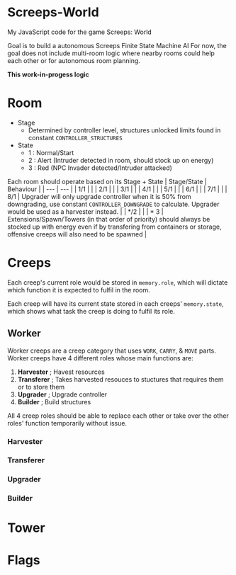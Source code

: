 # Screeps-World
My JavaScript code for the game Screeps: World

Goal is to build a autonomous Screeps Finite State Machine AI
For now, the goal does not include multi-room logic where nearby rooms could help each other or for autonomous room planning.

**This work-in-progess logic**

# Room
- Stage
  - Determined by controller level, structures unlocked limits found in constant `CONTROLLER_STRUCTURES`
- State
  - 1 : Normal/Start
  - 2 : Alert (Intruder detected in room, should stock up on energy)
  - 3 : Red (NPC Invader detected/Intruder attacked)
 
Each room should operate based on its Stage + State
| Stage/State     | Behaviour |
| ---      | ---       |
| 1/1 |  |
| 2/1 |  |
| 3/1 |  |
| 4/1 |  |
| 5/1 |  |
| 6/1 |  |
| 7/1 |  |
| 8/1 | Upgrader will only upgrade controller when it is 50% from downgrading, use constant `CONTROLLER_DOWNGRADE` to calculate. Upgrader would be used as a harvester instead. |
| */2 |  |
| * 3 | Extensions/Spawn/Towers (in that order of priority) should always be stocked up with energy even if by transfering from containers or storage, offensive creeps will also need to be spawned |

# Creeps
Each creep's current role would be stored in `memory.role`, which will dictate which function it is expected to fulfil in the room.

Each creep will have its current state stored in each creeps' `memory.state`, which shows what task the creep is doing to fulfil its role.

## Worker
Worker creeps are a creep category that uses `WORK`, `CARRY`, & `MOVE` parts.
Worker creeps have 4 different roles whose main functions are:
  1. **Harvester** ; Havest resources
  2. **Transferer** ; Takes harvested resouces to stuctures that requires them or to store them
  3. **Upgrader** ; Upgrade controller
  4. **Builder** ; Build structures

All 4 creep roles should be able to replace each other or take over the other roles' function temporarily without issue.
### Harvester

### Transferer

### Upgrader

### Builder

# Tower

# Flags
